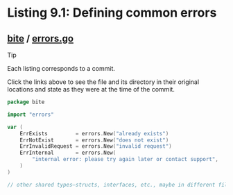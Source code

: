 # Listing 9.1: Defining common errors

## [bite](https://github.com/inancgumus/gobyexample/blob/6bab010d876ca61098d3875285e4bc876752625b/bite) / [errors.go](https://github.com/inancgumus/gobyexample/blob/6bab010d876ca61098d3875285e4bc876752625b/bite/errors.go)

> [!TIP]
> Each listing corresponds to a commit.
>
> Click the links above to see the file and its directory in their original locations and state as they were at the time of the commit.

```go
package bite

import "errors"

var (
	ErrExists         = errors.New("already exists")
	ErrNotExist       = errors.New("does not exist")
	ErrInvalidRequest = errors.New("invalid request")
	ErrInternal       = errors.New(
		"internal error: please try again later or contact support",
	)
)

// other shared types—structs, interfaces, etc., maybe in different files.
```

